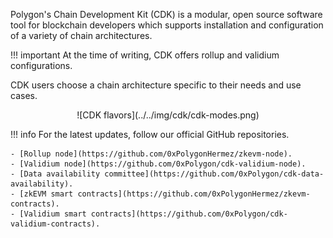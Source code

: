 Polygon's Chain Development Kit (CDK) is a modular, open source software tool for blockchain developers which supports installation and configuration of a variety of chain architectures.

!!! important
    At the time of writing, CDK offers rollup and validium configurations.

CDK users choose a chain architecture specific to their needs and use cases.

<center>
![CDK flavors](../../img/cdk/cdk-modes.png) 
</center>

!!! info
    For the latest updates, follow our official GitHub repositories.

    - [Rollup node](https://github.com/0xPolygonHermez/zkevm-node).
    - [Validium node](https://github.com/0xPolygon/cdk-validium-node).
    - [Data availability committee](https://github.com/0xPolygon/cdk-data-availability).
    - [zkEVM smart contracts](https://github.com/0xPolygonHermez/zkevm-contracts).
    - [Validium smart contracts](https://github.com/0xPolygon/cdk-validium-contracts).
